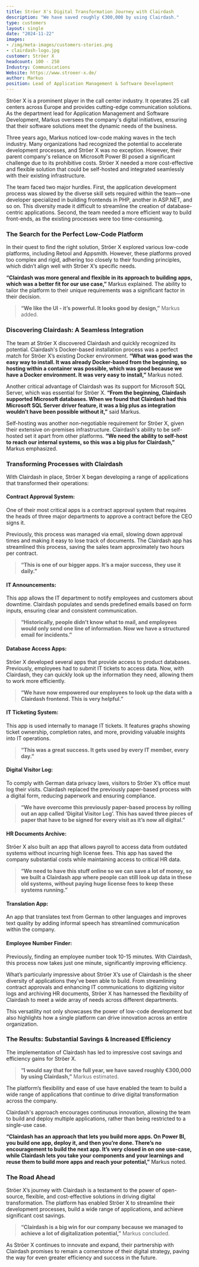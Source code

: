 ```yaml
---
title: Ströer X's Digital Transformation Journey with Clairdash
description: "We have saved roughly €300,000 by using Clairdash."
type: customers
layout: single
date: "2024-11-22"
images:
- /img/meta-images/customers-stories.png
- clairdash-logo.jpg
customer: Ströer X
headcount: 100 - 250
Industry: Communications
Website: https://www.stroeer-x.de/
author: Markus
position: Lead of Application Management & Software Development
---
```


Ströer X is a prominent player in the call center industry. It operates 25 call centers across Europe and provides cutting-edge communication solutions. As the department lead for Application Management and Software Development, Markus oversees the company's digital initiatives, ensuring that their software solutions meet the dynamic needs of the business.

Three years ago, Markus noticed low-code making waves in the tech industry. Many organizations had recognized the potential to accelerate development processes, and Ströer X was no exception. However, their parent company's reliance on Microsoft Power BI posed a significant challenge due to its prohibitive costs. Ströer X needed a more cost-effective and flexible solution that could be self-hosted and integrated seamlessly with their existing infrastructure.

The team faced two major hurdles. First, the application development process was slowed by the diverse skill sets required within the team—one developer specialized in building frontends in PHP, another in ASP.NET, and so on. This diversity made it difficult to streamline the creation of database-centric applications. Second, the team needed a more efficient way to build front-ends, as the existing processes were too time-consuming.

### The Search for the Perfect Low-Code Platform
In their quest to find the right solution, Ströer X explored various low-code platforms, including Retool and Appsmith. However, these platforms proved too complex and rigid, adhering too closely to their founding principles, which didn’t align well with Ströer X’s specific needs.

**“Clairdash was more general and flexible in its approach to building apps, which was a better fit for our use case,”** Markus explained. The ability to tailor the platform to their unique requirements was a significant factor in their decision.

> **“We like the UI - it’s powerful. It looks good by design,”** Markus added.

### Discovering Clairdash: A Seamless Integration
The team at Ströer X discovered Clairdash and quickly recognized its potential. Clairdash's Docker-based installation process was a perfect match for Ströer X’s existing Docker environment. **“What was good was the easy way to install. It was already Docker-based from the beginning, so hosting within a container was possible, which was good because we have a Docker environment. It was very easy to install,”** Markus noted.

Another critical advantage of Clairdash was its support for Microsoft SQL Server, which was essential for Ströer X. **“From the beginning, Clairdash supported Microsoft databases. When we found that Clairdash had this Microsoft SQL Server driver feature, it was a big plus as integration wouldn’t have been possible without it,”** said Markus.

Self-hosting was another non-negotiable requirement for Ströer X, given their extensive on-premises infrastructure. Clairdash's ability to be self-hosted set it apart from other platforms. **“We need the ability to self-host to reach our internal systems, so this was a big plus for Clairdash,”** Markus emphasized.

### Transforming Processes with Clairdash
With Clairdash in place, Ströer X began developing a range of applications that transformed their operations:

#### Contract Approval System:

One of their most critical apps is a contract approval system that requires the heads of three major departments to approve a contract before the CEO signs it. 

Previously, this process was managed via email, slowing down approval times and making it easy to lose track of documents. The Clairdash app has streamlined this process, saving the sales team approximately two hours per contract. 

> **“This is one of our bigger apps. It’s a major success, they use it daily.”**

#### IT Announcements:

This app allows the IT department to notify employees and customers about downtime. Clairdash populates and sends predefined emails based on form inputs, ensuring clear and consistent communication. 

> **“Historically, people didn’t know what to mail, and employees would only send one line of information. Now we have a structured email for incidents.”**

#### Database Access Apps:

Ströer X developed several apps that provide access to product databases. Previously, employees had to submit IT tickets to access data. Now, with Clairdash, they can quickly look up the information they need, allowing them to work more efficiently. 

> **“We have now empowered our employees to look up the data with a Clairdash frontend. This is very helpful.”**

#### IT Ticketing System:

This app is used internally to manage IT tickets. It features graphs showing ticket ownership, completion rates, and more, providing valuable insights into IT operations. 

> **“This was a great success. It gets used by every IT member, every day.”**

#### Digital Visitor Log:

To comply with German data privacy laws, visitors to Ströer X’s office must log their visits. Clairdash replaced the previously paper-based process with a digital form, reducing paperwork and ensuring compliance. 
   
> **“We have overcome this previously paper-based process by rolling out an app called ‘Digital Visitor Log’. This has saved three pieces of paper that have to be signed for every visit as it’s now all digital.”**

#### HR Documents Archive:

Ströer X also built an app that allows payroll to access data from outdated systems without incurring high license fees. This app has saved the company substantial costs while maintaining access to critical HR data. 

> **“We need to have this stuff online so we can save a lot of money, so we built a Clairdash app where people can still look up data in these old systems, without paying huge license fees to keep these systems running.”**

#### Translation App:

An app that translates text from German to other languages and improves text quality by adding informal speech has streamlined communication within the company.

#### Employee Number Finder:

Previously, finding an employee number took 10-15 minutes. With Clairdash, this process now takes just one minute, significantly improving efficiency.

What’s particularly impressive about Ströer X’s use of Clairdash is the sheer diversity of applications they’ve been able to build. From streamlining contract approvals and enhancing IT communications to digitizing visitor logs and archiving HR documents, Ströer X has harnessed the flexibility of Clairdash to meet a wide array of needs across different departments. 

This versatility not only showcases the power of low-code development but also highlights how a single platform can drive innovation across an entire organization.

### The Results: Substantial Savings & Increased Efficiency
The implementation of Clairdash has led to impressive cost savings and efficiency gains for Ströer X. 

> **“I would say that for the full year, we have saved roughly €300,000 by using Clairdash,”** Markus estimated. 
 
The platform’s flexibility and ease of use have enabled the team to build a wide range of applications that continue to drive digital transformation across the company.

Clairdash's approach encourages continuous innovation, allowing the team to build and deploy multiple applications, rather than being restricted to a single-use case. 

**“Clairdash has an approach that lets you build more apps. On Power BI, you build one app, deploy it, and then you’re done. There’s no encouragement to build the next app. It’s very closed in on one use-case, while Clairdash lets you take your components and your learnings and reuse them to build more apps and reach your potential,”** Markus noted.

### The Road Ahead
Ströer X’s journey with Clairdash is a testament to the power of open-source, flexible, and cost-effective solutions in driving digital transformation. The platform has enabled Ströer X to streamline their development processes, build a wide range of applications, and achieve significant cost savings.

> **“Clairdash is a big win for our company because we managed to achieve a lot of digitalization potential,”** Markus concluded. 

As Ströer X continues to innovate and expand, their partnership with Clairdash promises to remain a cornerstone of their digital strategy, paving the way for even greater efficiency and success in the future.




